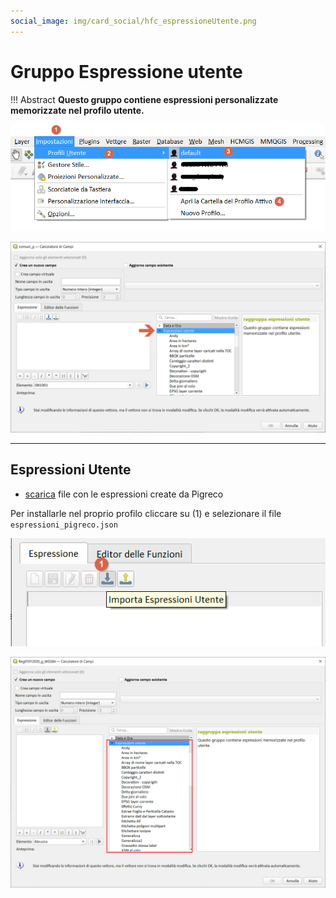 ```yaml
---
social_image: img/card_social/hfc_espressioneUtente.png
---
```


# Gruppo Espressione utente

!!! Abstract
    **Questo gruppo contiene espressioni personalizzate memorizzate nel profilo utente.**

![](../../img/espressione_utente/espressione_utente1.png)

![](../../img/espressione_utente/espressione_utente2.png)

---

## Espressioni Utente

- [scarica](https://raw.githubusercontent.com/opendatasicilia/HfcQGIS-md/main/docs/prova_tu/espressioni_pigreco.json) file con le espressioni create da Pigreco

Per installarle nel proprio profilo cliccare su (1) e selezionare il file `espressioni_pigreco.json`

![](../../img/espressione_utente/espressione_utente3.png)

![](../../img/espressione_utente/espressione_utente4.png)
